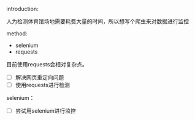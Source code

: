 introduction:

人为检测体育馆场地需要耗费大量的时间，所以想写个爬虫来对数据进行监控

method:

- selenium
- requests

目前使用requests会相对复杂点。

- [ ] 解决网页重定向问题
- [ ] 使用requests进行检测

selenium：

- [ ] 尝试用selenium进行监控


